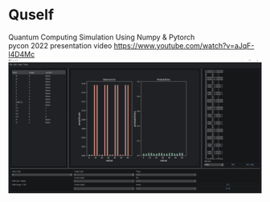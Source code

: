 # Quself
Quantum Computing Simulation Using Numpy & Pytorch<br>
pycon 2022 presentation video <herf>https://www.youtube.com/watch?v=aJqF-l4D4Mc</herf></br>
![인터페이스](/gui/display.png)
